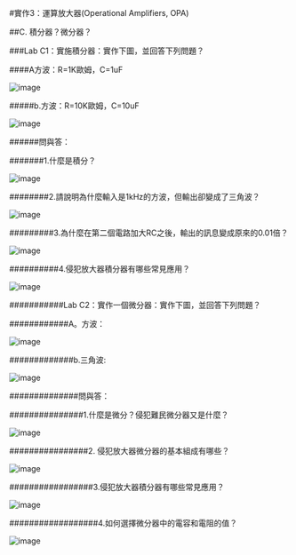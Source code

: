 
#實作3：運算放大器(Operational Amplifiers, OPA)  

##C. 積分器？微分器？

###Lab C1：實施積分器：實作下圖，並回答下列問題？                                    

####A方波：R=1K歐姆，C=1uF                                

![image](https://github.com/winter20110101/EC2024/assets/162284243/a3489a26-870d-425a-923a-09941199303d)

#####b.方波：R=10K歐姆，C=10uF

![image](https://github.com/winter20110101/EC2024/assets/162284243/6b2a91b4-2609-4853-97d7-0baafcd1b0a6)

######問與答：                    

#######1.什麼是積分？                 

![image](https://github.com/winter20110101/EC2024/assets/162284243/0d3d7768-7558-42e4-b25e-550f791778d1)

########2.請說明為什麼輸入是1kHz的方波，但輸出卻變成了三角波？                 

![image](https://github.com/winter20110101/EC2024/assets/162284243/5b188c06-4ecc-48d9-82e5-f6449f438c6e)

#########3.為什麼在第二個電路加大RC之後，輸出的訊息變成原來的0.01倍？             

![image](https://github.com/winter20110101/EC2024/assets/162284243/d07c7316-2d82-494a-b1b1-fdbb75e2dc76)

##########4.侵犯放大器積分器有哪些常見應用？     

![image](https://github.com/winter20110101/EC2024/assets/162284243/e7269434-c36b-4b09-bd1e-f095003090e7)

###########Lab C2：實作一個微分器：實作下圖，並回答下列問題？       

############A。方波：            

![image](https://github.com/winter20110101/EC2024/assets/162284243/c6138307-5df3-4b38-8a50-58c2ecd8cfd5)

#############b.三角波:                        

![image](https://github.com/winter20110101/EC2024/assets/162284243/d4333409-7a72-4d1c-a55a-dc0686289297)

##############問與答：   

###############1.什麼是微分？侵犯難民微分器又是什麼？                          

![image](https://github.com/winter20110101/EC2024/assets/162284243/d3bd2c14-a265-4006-b5b1-9f3adc04024c)

################2. 侵犯放大器微分器的基本組成有哪些？                          

![image](https://github.com/winter20110101/EC2024/assets/162284243/312280c6-654b-490f-b9ea-2207b886eb0a)

#################3.侵犯放大器積分器有哪些常見應用？                             

![image](https://github.com/winter20110101/EC2024/assets/162284243/5c1b8fa1-13bd-4b0b-b737-f998aa6e7f5a)

##################4.如何選擇微分器中的電容和電阻的值？

![image](https://github.com/winter20110101/EC2024/assets/162284243/c06d3b55-f47e-4fa3-aed9-7eeaeab97482)
